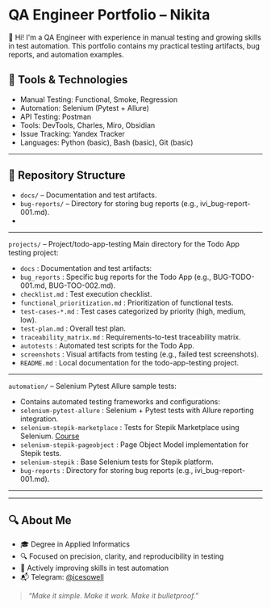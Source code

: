 # QA Engineer Portfolio – Nikita

👋 Hi! I'm a QA Engineer with experience in manual testing and growing skills in test automation. This portfolio contains my practical testing artifacts, bug reports, and automation examples.

## 🧰 Tools & Technologies

- Manual Testing: Functional, Smoke, Regression
- Automation: Selenium (Pytest + Allure)
- API Testing: Postman
- Tools: DevTools, Charles, Miro, Obsidian
- Issue Tracking: Yandex Tracker
- Languages: Python (basic), Bash (basic), Git (basic)
---

## 📁 Repository Structure

- `docs/` – Documentation and test artifacts.
- `bug-reports/` – Directory for storing bug reports (e.g., ivi_bug-report-001.md).
- 
---
`projects/` – Project/todo-app-testing
Main directory for the Todo App testing project:

- `docs` : Documentation and test artifacts:
- `bug_reports` : Specific bug reports for the Todo App (e.g., BUG-TODO-001.md, BUG-TOO-002.md).
- `checklist.md` : Test execution checklist.
- `functional_prioritization.md` : Prioritization of functional tests.
- `test-cases-*.md` : Test cases categorized by priority (high, medium, low).
- `test-plan.md` : Overall test plan.
- `traceability_matrix.md` : Requirements-to-test traceability matrix.
- `autotests` : Automated test scripts for the Todo App.
- `screenshots` : Visual artifacts from testing (e.g., failed test screenshots).
- `README.md` : Local documentation for the todo-app-testing project.

---

`automation/` – Selenium Pytest Allure sample tests:
- Contains automated testing frameworks and configurations:
- `selenium-pytest-allure` : Selenium + Pytest tests with Allure reporting integration.
- `selenium-stepik-marketplace` : Tests for Stepik Marketplace using Selenium. [Course](https://stepik.org/course/575/syllabus) 
- `selenium-stepik-pageobject` : Page Object Model implementation for Stepik tests.
- `selenium-stepik` : Base Selenium tests for Stepik platform.
- `bug-reports` : Directory for storing bug reports (e.g., ivi_bug-report-001.md).

---



---

## 🔍 About Me

- 🎓 Degree in Applied Informatics
- 🔍 Focused on precision, clarity, and reproducibility in testing
- 🚀 Actively improving skills in test automation
- 📬 Telegram: [@icesowell](https://t.me/icesowell)

> *“Make it simple. Make it work. Make it bulletproof.”*
